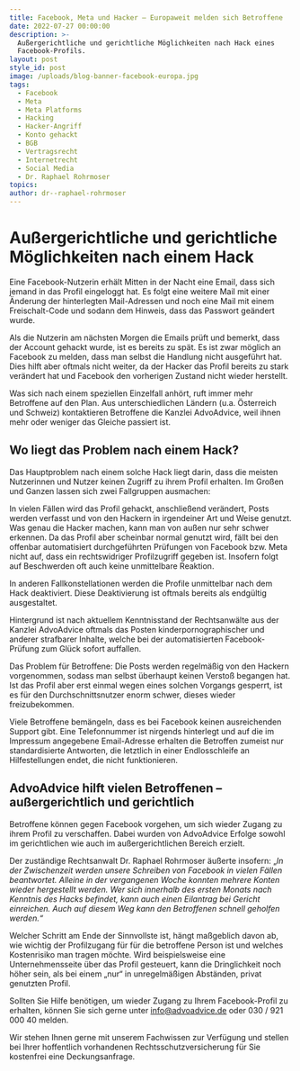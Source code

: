 ```yaml
---
title: Facebook, Meta und Hacker – Europaweit melden sich Betroffene
date: 2022-07-27 00:00:00
description: >-
  Außergerichtliche und gerichtliche Möglichkeiten nach Hack eines
  Facebook-Profils.
layout: post
style_id: post
image: /uploads/blog-banner-facebook-europa.jpg
tags:
  - Facebook
  - Meta
  - Meta Platforms
  - Hacking
  - Hacker-Angriff
  - Konto gehackt
  - BGB
  - Vertragsrecht
  - Internetrecht
  - Social Media
  - Dr. Raphael Rohrmoser
topics:
author: dr--raphael-rohrmoser
---
```

# **Außergerichtliche und gerichtliche Möglichkeiten nach einem Hack**

Eine Facebook-Nutzerin erhält Mitten in der Nacht eine Email, dass sich jemand in das Profil eingeloggt hat. Es folgt eine weitere Mail mit einer Änderung der hinterlegten Mail-Adressen und noch eine Mail mit einem Freischalt-Code und sodann dem Hinweis, dass das Passwort geändert wurde.

Als die Nutzerin am nächsten Morgen die Emails prüft und bemerkt, dass der Account gehackt wurde, ist es bereits zu spät. Es ist zwar möglich an Facebook zu melden, dass man selbst die Handlung nicht ausgeführt hat. Dies hilft aber oftmals nicht weiter, da der Hacker das Profil bereits zu stark verändert hat und Facebook den vorherigen Zustand nicht wieder herstellt.

Was sich nach einem speziellen Einzelfall anhört, ruft immer mehr Betroffene auf den Plan. Aus unterschiedlichen Ländern (u.a. Österreich und Schweiz) kontaktieren Betroffene die Kanzlei AdvoAdvice, weil ihnen mehr oder weniger das Gleiche passiert ist.

## **Wo liegt das Problem nach einem Hack?**

Das Hauptproblem nach einem solche Hack liegt darin, dass die meisten Nutzerinnen und Nutzer keinen Zugriff zu ihrem Profil erhalten. Im Großen und Ganzen lassen sich zwei Fallgruppen ausmachen:

In vielen Fällen wird das Profil gehackt, anschließend verändert, Posts werden verfasst und von den Hackern in irgendeiner Art und Weise genutzt. Was genau die Hacker machen, kann man von außen nur sehr schwer erkennen. Da das Profil aber scheinbar normal genutzt wird, fällt bei den offenbar automatisiert durchgeführten Prüfungen von Facebook bzw. Meta nicht auf, dass ein rechtswidriger Profilzugriff gegeben ist. Insofern folgt auf Beschwerden oft auch keine unmittelbare Reaktion.

In anderen Fallkonstellationen werden die Profile unmittelbar nach dem Hack deaktiviert. Diese Deaktivierung ist oftmals bereits als endgültig ausgestaltet.

Hintergrund ist nach aktuellem Kenntnisstand der Rechtsanwälte aus der Kanzlei AdvoAdvice oftmals das Posten kinderpornographischer und anderer strafbarer Inhalte, welche bei der automatisierten Facebook-Prüfung zum Glück sofort auffallen.

Das Problem für Betroffene: Die Posts werden regelmäßig von den Hackern vorgenommen, sodass man selbst überhaupt keinen Verstoß begangen hat. Ist das Profil aber erst einmal wegen eines solchen Vorgangs gesperrt, ist es für den Durchschnittsnutzer enorm schwer, dieses wieder freizubekommen.

Viele Betroffene bemängeln, dass es bei Facebook keinen ausreichenden Support gibt. Eine Telefonnummer ist nirgends hinterlegt und auf die im Impressum angegebene Email-Adresse erhalten die Betroffen zumeist nur standardisierte Antworten, die letztlich in einer Endlosschleife an Hilfestellungen endet, die nicht funktionieren.

## **AdvoAdvice hilft vielen Betroffenen – außergerichtlich und gerichtlich**

Betroffene können gegen Facebook vorgehen, um sich wieder Zugang zu ihrem Profil zu verschaffen. Dabei wurden von AdvoAdvice Erfolge sowohl im gerichtlichen wie auch im außergerichtlichen Bereich erzielt.

Der zuständige Rechtsanwalt Dr. Raphael Rohrmoser äußerte insofern: „*In der Zwischenzeit werden unsere Schreiben von Facebook in vielen Fällen beantwortet. Alleine in der vergangenen Woche konnten mehrere Konten wieder hergestellt werden. Wer sich innerhalb des ersten Monats nach Kenntnis des Hacks befindet, kann auch einen Eilantrag bei Gericht einreichen. Auch auf diesem Weg kann den Betroffenen schnell geholfen werden.“*

Welcher Schritt am Ende der Sinnvollste ist, hängt maßgeblich davon ab, wie wichtig der Profilzugang für für die betroffene Person ist und welches Kostenrisiko man tragen möchte. Wird beispielsweise eine Unternehmensseite über das Profil gesteuert, kann die Dringlichkeit noch höher sein, als bei einem „nur“ in unregelmäßigen Abständen, privat genutzten Profil.

Sollten Sie Hilfe benötigen, um wieder Zugang zu Ihrem Facebook-Profil zu erhalten, können Sie sich gerne unter&nbsp;[info@advoadvice.de](mailto:info@advoadvice.de)&nbsp;oder 030 / 921 000 40 melden.

Wir stehen Ihnen gerne mit unserem Fachwissen zur Verfügung und stellen bei Ihrer hoffentlich vorhandenen Rechtsschutzversicherung für Sie kostenfrei eine Deckungsanfrage.&nbsp;